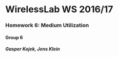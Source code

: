 # WirelessLab WS 2016/17



### Homework 6: Medium Utilization


#### Group 6

##### Gasper Kojek, Jens Klein
